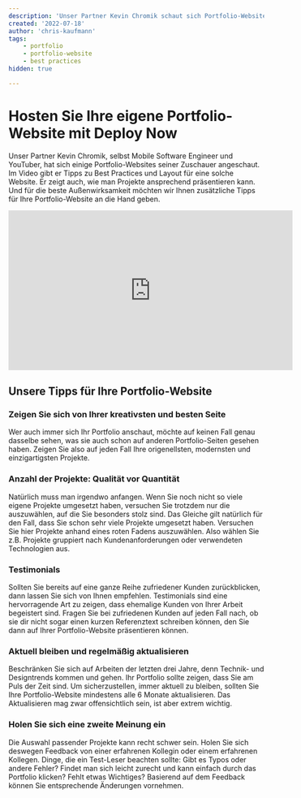 ```yaml
---
description: 'Unser Partner Kevin Chromik schaut sich Portfolio-Websites seiner Zuschauer an und gibt Tipps zu Best Practices und Layout'
created: '2022-07-18'
author: 'chris-kaufmann'
tags:
    - portfolio
    - portfolio-website
    - best practices
hidden: true

---
```

# Hosten Sie Ihre eigene Portfolio-Website mit Deploy Now
Unser Partner Kevin Chromik, selbst Mobile Software Engineer und YouTuber, hat sich einige Portfolio-Websites seiner Zuschauer angeschaut. Im Video gibt er Tipps zu Best Practices und Layout für eine solche Website. 
Er zeigt auch, wie man Projekte ansprechend präsentieren kann. 
Und für die beste Außenwirksamkeit möchten wir Ihnen zusätzliche Tipps für Ihre Portfolio-Website an die Hand geben.


<iframe width="560" height="315" src="https://www.youtube-nocookie.com/embed/5SZqFbLI4DM" 
title="YouTube video player" frameborder="0" allow="accelerometer; autoplay; clipboard-write; 
encrypted-media; gyroscope; picture-in-picture" allowfullscreen></iframe>


## Unsere Tipps für Ihre Portfolio-Website
### Zeigen Sie sich von Ihrer kreativsten und besten Seite
Wer auch immer sich Ihr Portfolio anschaut, möchte auf keinen Fall genau dasselbe sehen, was sie auch schon auf anderen Portfolio-Seiten gesehen haben. Zeigen Sie also auf jeden Fall Ihre origenellsten, modernsten und einzigartigsten Projekte.

### Anzahl der Projekte: Qualität vor Quantität
Natürlich muss man irgendwo anfangen. Wenn Sie noch nicht so viele eigene Projekte umgesetzt haben, versuchen Sie trotzdem nur die auszuwählen, auf die Sie besonders stolz sind. Das Gleiche gilt natürlich für den Fall, dass Sie schon sehr viele Projekte umgesetzt haben. Versuchen Sie hier Projekte anhand eines roten Fadens auszuwählen. Also wählen Sie z.B. Projekte gruppiert nach Kundenanforderungen oder verwendeten Technologien aus.

### Testimonials
Sollten Sie bereits auf eine ganze Reihe zufriedener Kunden zurückblicken, dann lassen Sie sich von Ihnen empfehlen. Testimonials sind eine hervorragende Art zu zeigen, dass ehemalige Kunden von Ihrer Arbeit begeistert sind. Fragen Sie bei zufriedenen Kunden auf jeden Fall nach, ob sie dir nicht sogar einen kurzen Referenztext schreiben können, den Sie dann auf Ihrer Portfolio-Website präsentieren können.

### Aktuell bleiben und regelmäßig aktualisieren
Beschränken Sie sich auf Arbeiten der letzten drei Jahre, denn Technik- und Designtrends kommen und gehen. Ihr Portfolio sollte zeigen, dass Sie am Puls der Zeit sind. Um sicherzustellen, immer aktuell zu bleiben, sollten Sie Ihre Portfolio-Website mindestens alle 6 Monate aktualisieren. Das Aktualisieren mag zwar offensichtlich sein, ist aber extrem wichtig.

### Holen Sie sich eine zweite Meinung ein
Die Auswahl passender Projekte kann recht schwer sein. Holen Sie sich deswegen Feedback von einer erfahrenen Kollegin oder einem erfahrenen Kollegen.
Dinge, die ein Test-Leser beachten sollte:
Gibt es Typos oder andere Fehler?
Findet man sich leicht zurecht und kann einfach durch das Portfolio klicken?
Fehlt etwas Wichtiges?
Basierend auf dem Feedback können Sie entsprechende Änderungen vornehmen.



